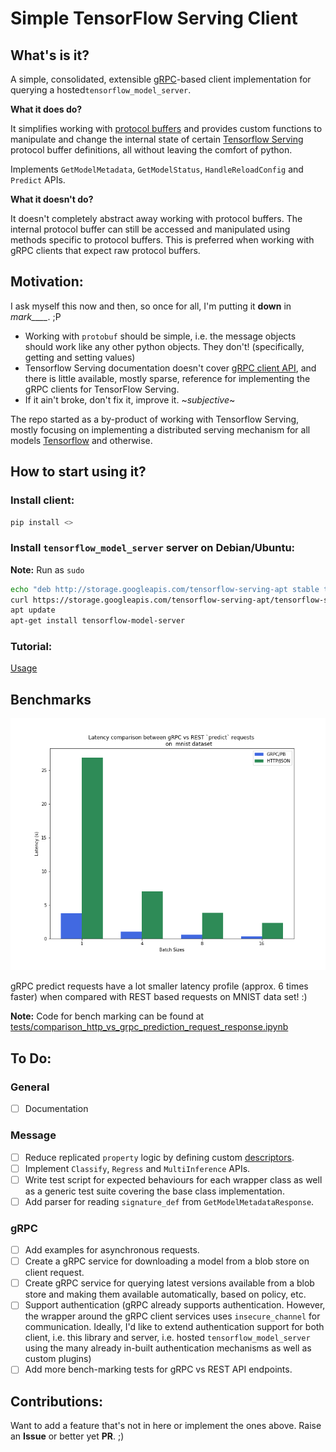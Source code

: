 # Simple TensorFlow Serving Client

## What's is it?

A simple, consolidated, extensible [gRPC](https://grpc.io/)-based client implementation for querying a hosted`tensorflow_model_server`.

**What it does do?**

It simplifies working with [protocol buffers](https://developers.google.com/protocol-buffers/) and provides custom functions to manipulate and change the internal state of certain [Tensorflow Serving](https://www.tensorflow.org/tfx/guide/serving) protocol buffer definitions, all without leaving the comfort of python. 

Implements `GetModelMetadata`, `GetModelStatus`, `HandleReloadConfig` and `Predict` APIs.

**What it doesn't do?**

It doesn't completely abstract away working with protocol buffers. The internal protocol buffer can still be accessed and manipulated using methods specific to protocol buffers. This is preferred when working with gRPC clients that expect raw protocol buffers.

## Motivation:

I ask myself this now and then, so once for all, I'm putting it **down** in *mark____*.  ;P

- Working with `protobuf` should be simple, i.e. the message objects should work like any other python objects. They don't! (specifically, getting and setting values)
- Tensorflow Serving documentation doesn't cover [gRPC client API](https://github.com/tensorflow/serving/tree/master/tensorflow_serving/apis), and there is little available, mostly sparse, reference for implementing the gRPC clients for TensorFlow Serving.
- If it ain't broke, don't fix it, improve it. ~*subjective*~

The repo started as a by-product of working with Tensorflow Serving, mostly focusing on implementing a distributed serving mechanism for all models [Tensorflow](https://www.tensorflow.org/) and otherwise.

## How to start using it?

### Install client:

```bash
pip install <>
```

### Install `tensorflow_model_server` server on Debian/Ubuntu:

**Note:** Run as `sudo`

```bash
echo "deb http://storage.googleapis.com/tensorflow-serving-apt stable tensorflow-model-server tensorflow-model-server-universal" | tee /etc/apt/sources.list.d/tensorflow-serving.list && \
curl https://storage.googleapis.com/tensorflow-serving-apt/tensorflow-serving.release.pub.gpg | apt-key add -
apt update
apt-get install tensorflow-model-server
```

### Tutorial:

[Usage](https://github.com/jagans94/top-secret-lmao/blob/master/tests/test_services_functionalities.ipynb)

## Benchmarks

 ![](https://github.com/jagans94/top-secret-lmao/blob/master/tests/latency-comp-mnist.png)

gRPC predict requests have a lot smaller latency profile (approx. 6 times faster) when compared with REST based requests on MNIST data set! :)

**Note:** Code for bench marking can be found at  [tests/comparison_http_vs_grpc_prediction_request_response.ipynb](https://github.com/jagans94/top-secret-lmao/blob/master/tests/comparison_http_vs_grpc_prediction_request_response.ipynb)

## To Do:

### General

- [ ] Documentation

### Message

- [ ] Reduce replicated `property` logic by defining custom [descriptors](https://docs.python.org/3/howto/descriptor.html).
- [ ] Implement `Classify`,  `Regress` and `MultiInference` APIs.
- [ ] Write test script for expected behaviours for each wrapper class as well as a generic test suite covering the base class implementation.
- [ ] Add parser for reading `signature_def` from  `GetModelMetadataResponse`.

### gRPC

- [ ] Add examples for asynchronous requests.
- [ ] Create a gRPC service for downloading a model from a blob store on client request. 
- [ ] Create  gRPC service for querying latest versions available from a blob store and making them available automatically, based on policy, etc.
- [ ] Support authentication (gRPC already supports authentication. However, the wrapper around the gRPC client services uses `insecure_channel` for communication. Ideally, I'd like to extend authentication support for  both client, i.e. this library and server, i.e. hosted  `tensorflow_model_server` using the many already in-built authentication mechanisms as well as custom plugins)
- [ ] Add more bench-marking tests for gRPC vs REST API endpoints.

## Contributions:

Want to add a feature that's not in here or implement the ones above. Raise an **Issue** or better yet **PR**. ;)
